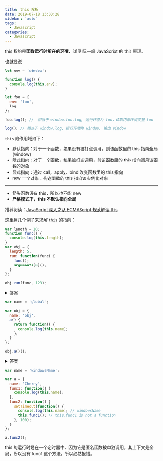 ```yaml
---
title: this 解析
date: 2019-07-18 13:00:28
sidebar: 'auto'
tags:
  - Javascript
categories:
  - Javascript
---
```


this 指的是**函数运行时所在的环境**，详见 阮一峰 [JavaScript 的 this 原理](http://www.ruanyifeng.com/blog/2018/06/javascript-this.html)。

也就是说

```js
let env = 'window';

function log() {
  console.log(this.env);
}

let foo = {
  env: 'foo',
  log
};

foo.log(); //  相当于 window.foo.log, 运行环境为 foo，读取内部环境变量 foo

log(); // 相当于 window.log, 运行环境为 window, 输出 window
```

`this` 的作用域如下：

- 默认指向：对于一个函数，如果没有被打点调用，则该函数里的 this 指向全局(window)
- 隐式指向：对于一个函数，如果被打点调用，则该函数里的 this 指向调用该函数的对象
- 显式指向：通过 call，apply，bind 改变函数里的 this 指向
- new 一个对象：构造函数的 this 指向该实例化对象

---

- 箭头函数没有 this，所以也不能 new
- **严格模式下，this 不默认指向全局**

推荐阅读：[JavaScript 深入之从 ECMAScript 规范解读 this](https://github.com/mqyqingfeng/Blog/issues/7)

这里用几个例子来求解 `this` 的指向：

```js
var length = 10;
function func() {
  console.log(this.length);
}
var obj = {
  length: 5,
  run: function(func) {
    func();
    arguments[0]();
  }
};

obj.run(func, 123);
```

<details>
  <summary>答案</summary>

- `func()` 执行环境是全局。`length = 10`
- `arguments[0]()`：arguments 也是对象，也有 `length` 属性. `length = 2`

</details>

```js
var name = 'global';

var obj = {
  name: 'obj',
  a() {
    return function() {
      console.log(this.name);
    };
  }
};

obj.a()();
```

<details>
  <summary>答案</summary>

`global`

`obj.a()()` 执行环境是 `obj.a()` 也就是全局。

</details>

```js
var name = 'windowsName';

var a = {
  name: 'Cherry',
  func1: function() {
    console.log(this.name);
  },
  func2: function() {
    setTimeout(function() {
      console.log(this.name); // windowsName
      this.func1(); // this.func1 is not a function
    }, 100);
  }
};

a.func2();
```

this 的运行时是在一个定时器中，因为它是匿名函数被单独调用，其上下文是全局，所以没有 func1 这个方法。所以必然报错。
